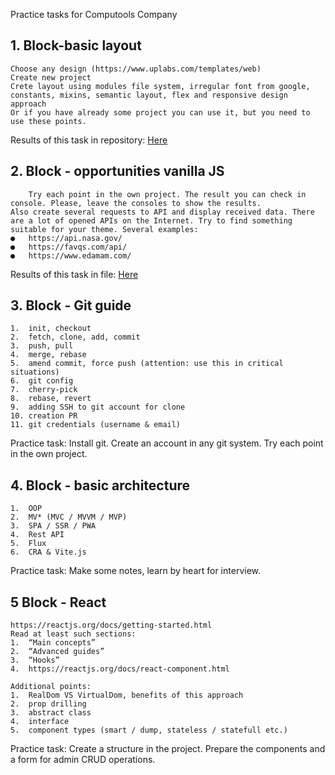 Practice tasks for Computools Company


<h2> 1. Block-basic layout </h2>

	Choose any design (https://www.uplabs.com/templates/web)
	Create new project 
	Crete layout using modules file system, irregular font from google, constants, mixins, semantic layout, flex and responsive design approach
	Or if you have already some project you can use it, but you need to use these points.
	
Results of this task in repository: <a href="https://github.com/kyryloprogs/dogguard-website">Here</a>

<h2>2. Block -  opportunities vanilla JS</h2>

		Try each point in the own project. The result you can check in console. Please, leave the consoles to show the results. 
    Also create several requests to API and display received data. There are a lot of opened APIs on the Internet. Try to find something suitable for your theme. Several examples:
    ●	https://api.nasa.gov/    
    ●	https://favqs.com/api/
    ●	https://www.edamam.com/

  
Results of this task in file: <a href="https://github.com/kyryloprogs/university-practice/blob/main/js-tasks.js">Here</a>

<h2>3. Block - Git guide</h2>

    1.	init, checkout
    2.	fetch, clone, add, commit
    3.	push, pull
    4.	merge, rebase
    5.	amend commit, force push (attention: use this in critical situations)
    6.	git config 
    7.	cherry-pick
    8.	rebase, revert
    9.	adding SSH to git account for clone 
    10.	creation PR
    11.	git credentials (username & email)

Practice task:
	Install git. Create an account in any git system. Try each point in the own project.

<h2>4. Block - basic architecture</h2>

    1.	OOP
    2.	MV* (MVC / MVVM / MVP)
    3.	SPA / SSR / PWA
    4.	Rest API
    5.	Flux
    6.	CRA & Vite.js

Practice task:
	Make some notes, learn by heart for interview. 
	
<h2>5 Block - React</h2>

    https://reactjs.org/docs/getting-started.html
    Read at least such sections:	
    1.	“Main concepts”
    2.	“Advanced guides”
    3.	“Hooks”
    4.	https://reactjs.org/docs/react-component.html

    Additional points:
    1.	RealDom VS VirtualDom, benefits of this approach
    2.	prop drilling
    3.	abstract class
    4.	interface
    5.	component types (smart / dump, stateless / statefull etc.)


Practice task:
	Create a structure in the project. Prepare the components and a form for admin CRUD operations. 

